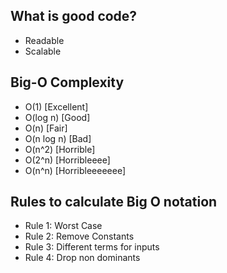 ## What is good code?

- Readable
- Scalable

## Big-O Complexity

- O(1) [Excellent]
- O(log n) [Good]
- O(n) [Fair]
- O(n log n) [Bad]
- O(n^2) [Horrible]
- O(2^n) [Horribleeee]
- O(n^n) [Horribleeeeeee]

## Rules to calculate Big O notation

- Rule 1: Worst Case
- Rule 2: Remove Constants
- Rule 3: Different terms for inputs
- Rule 4: Drop non dominants
